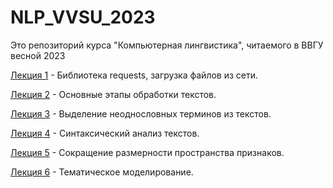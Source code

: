 # NLP_VVSU_2023
Это репозиторий курса "Компьютерная лингвистика", читаемого в ВВГУ весной 2023

[Лекция 1](https://github.com/klyshinsky/NLP_VVSU_2023/blob/main/Lecture_1_requests.ipynb) - Библиотека requests, загрузка файлов из сети.

[Лекция 2](https://github.com/klyshinsky/NLP_VVSU_2023/blob/main/Lecture_2_text_processing.ipynb) - Основные этапы обработки текстов.

[Лекция 3](https://github.com/klyshinsky/NLP_VVSU_2023/blob/main/Lecture_3_collocations.ipynb) - Выделение неоднословных терминов из текстов.

[Лекция 4](https://github.com/klyshinsky/NLP_VVSU_2023/blob/main/Lecture_4_syntax_analysis.ipynb) - Синтаксический анализ текстов.

[Лекция 5](https://github.com/klyshinsky/NLP_VVSU_2023/blob/main/Lecture_5_Reduce_Space.ipynb) - Сокращение размерности пространства признаков.

[Лекция 6](https://github.com/klyshinsky/NLP_VVSU_2023/blob/main/Lecture_6_Topic_Modelling.ipynb) - Тематическое моделирование.

